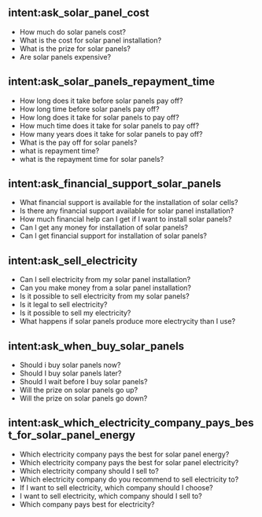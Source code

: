 ## intent:ask_solar_panel_cost
- How much do solar panels cost?
- What is the cost for solar panel installation?
- What is the prize for solar panels?
- Are solar panels expensive?

## intent:ask_solar_panels_repayment_time
- How long does it take before solar panels pay off?
- How long time before solar panels pay off?
- How long does it take for solar panels to pay off?
- How much time does it take for solar panels to pay off?
- How many years does it take for solar panels to pay off?
- What is the pay off for solar panels?
- what is repayment time?
- what is the repayment time for solar panels?

## intent:ask_financial_support_solar_panels
- What financial support is available for the installation of solar cells?
- Is there any financial support available for solar panel installation?
- How much financial help can I get if I want to install solar panels?
- Can I get any money for installation of solar panels?
- Can I get financial support for installation of solar panels?

## intent:ask_sell_electricity
- Can I sell electricity from my solar panel installation?
- Can you make money from a solar panel installation?
- Is it possible to sell electricity from my solar panels?
- Is it legal to sell electricity?
- Is it possible to sell my electricity?
- What happens if solar panels produce more electrycity than I use?

## intent:ask_when_buy_solar_panels
- Should i buy solar panels now?
- Should I buy solar panels later?
- Should I wait before I buy solar panels?
- Will the prize on solar panels go up?
- Will the prize on solar panels go down?

## intent:ask_which_electricity_company_pays_best_for_solar_panel_energy
- Which electricity company pays the best for solar panel energy?
- Which electricity company pays the best for solar panel electricity?
- Which electricity company should I sell to?
- Which electricity company do you recommend to sell electricity to?
- If I want to sell electricity, which company should I choose?
- I want to sell electricity, which company should I sell to?
- Which company pays best for electricity?


